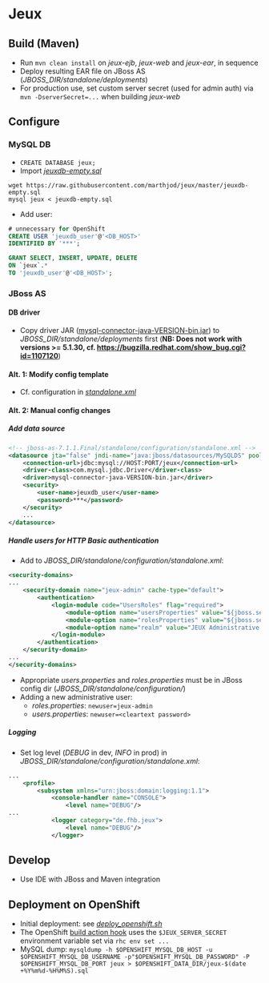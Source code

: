 # Jeux

## Build (Maven)

- Run `mvn clean install` on _jeux-ejb_, _jeux-web_ and  _jeux-ear_, in sequence
- Deploy resulting EAR file on JBoss AS (_JBOSS_DIR/standalone/deployments_)
- For production use, set custom server secret (used for admin auth) via `mvn -DserverSecret=...` when building _jeux-web_

## Configure

### MySQL DB

- `CREATE DATABASE jeux;`
- Import [_jeuxdb-empty.sql_](https://github.com/marthjod/jeux/blob/master/jeuxdb-empty.sql)
```
wget https://raw.githubusercontent.com/marthjod/jeux/master/jeuxdb-empty.sql
mysql jeux < jeuxdb-empty.sql
```
- Add user:

```sql
# unnecessary for OpenShift
CREATE USER 'jeuxdb_user'@'<DB_HOST>'
IDENTIFIED BY '***';

GRANT SELECT, INSERT, UPDATE, DELETE
ON `jeux`.*
TO 'jeuxdb_user'@'<DB_HOST>';
```

### JBoss AS

#### DB driver

- Copy driver JAR ([mysql-connector-java-VERSION-bin.jar](http://dev.mysql.com/downloads/connector/j/)) to  _JBOSS_DIR/standalone/deployments_ first (**NB: Does not work with versions >= 5.1.30, cf. https://bugzilla.redhat.com/show_bug.cgi?id=1107120**)

#### Alt. 1: Modify config template

- Cf. configuration in [_standalone.xml_](https://github.com/marthjod/jeux/blob/master/.openshift/config/standalone.xml)

#### Alt. 2: Manual config changes

##### Add data source

```xml
<!-- jboss-as-7.1.1.Final/standalone/configuration/standalone.xml -->
<datasource jta="false" jndi-name="java:jboss/datasources/MySQLDS" pool-name="MySQLDS" enabled="true" use-ccm="false">
    <connection-url>jdbc:mysql://HOST:PORT/jeux</connection-url>
    <driver-class>com.mysql.jdbc.Driver</driver-class>
    <driver>mysql-connector-java-VERSION-bin.jar</driver>
    <security>
        <user-name>jeuxdb_user</user-name>
        <password>***</password>
    </security>
    ...
</datasource>
```

##### Handle users for HTTP Basic authentication

- Add to _JBOSS_DIR/standalone/configuration/standalone.xml_:

```xml
<security-domains>
...
    <security-domain name="jeux-admin" cache-type="default">
        <authentication>
            <login-module code="UsersRoles" flag="required">
                <module-option name="usersProperties" value="${jboss.server.config.dir}/users.properties"/>
                <module-option name="rolesProperties" value="${jboss.server.config.dir}/roles.properties"/>
                <module-option name="realm" value="JEUX Administrative view"/>
            </login-module>
        </authentication>
    </security-domain>
...
</security-domains>
```

- Appropriate _users.properties_ and _roles.properties_ must be in JBoss config dir (_JBOSS_DIR/standalone/configuration/_)
- Adding a new administrative user:
    - _roles.properties_: `newuser=jeux-admin`
    - _users.properties_: `newuser=<cleartext password>`

##### Logging

- Set log level (_DEBUG_ in dev, _INFO_ in prod) in _JBOSS_DIR/standalone/configuration/standalone.xml_:

```xml
...
    <profile>
        <subsystem xmlns="urn:jboss:domain:logging:1.1">
            <console-handler name="CONSOLE">
                <level name="DEBUG"/>
...
            <logger category="de.fhb.jeux">
                <level name="DEBUG"/>
            </logger>
```


## Develop

- Use IDE with JBoss and Maven integration

## Deployment on OpenShift

- Initial deployment: see [_deploy_openshift.sh_](https://github.com/marthjod/jeux/blob/master/deployment/deploy_openshift.sh)
- The OpenShift [build action hook](https://github.com/marthjod/jeux/blob/master/.openshift/action_hooks/build) uses the `$JEUX_SERVER_SECRET` environment variable set via `rhc env set ...`
- MySQL dump: `mysqldump -h $OPENSHIFT_MYSQL_DB_HOST -u $OPENSHIFT_MYSQL_DB_USERNAME -p"$OPENSHIFT_MYSQL_DB_PASSWORD" -P $OPENSHIFT_MYSQL_DB_PORT jeux > $OPENSHIFT_DATA_DIR/jeux-$(date +%Y%m%d-%H%M%S).sql`
